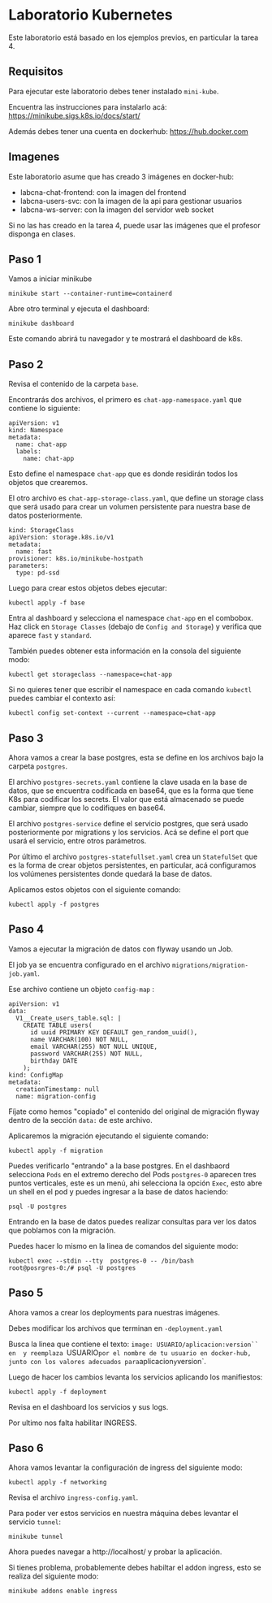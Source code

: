 # Laboratorio Kubernetes

Este laboratorio está basado en los ejemplos previos, en particular la tarea 4.


## Requisitos

Para ejecutar este laboratorio debes tener instalado `mini-kube`.

Encuentra las instrucciones para instalarlo acá: https://minikube.sigs.k8s.io/docs/start/

Además debes tener una cuenta en dockerhub: https://hub.docker.com

## Imagenes

Este laboratorio asume que has creado 3 imágenes en docker-hub:

- labcna-chat-frontend: con la imagen del frontend
- labcna-users-svc: con la imagen de la api para gestionar usuarios
- labcna-ws-server: con la imagen del servidor web socket

Si no las has creado en la tarea 4, puede usar las imágenes que el profesor disponga en clases.

## Paso 1

Vamos a iniciar minikube

```
minikube start --container-runtime=containerd
```

Abre otro terminal y ejecuta el dashboard:

```
minikube dashboard
```

Este comando abrirá tu navegador y te mostrará el dashboard de k8s.


## Paso 2

Revisa el contenido de la carpeta `base`.

Encontrarás dos archivos, el primero es `chat-app-namespace.yaml` que contiene lo siguiente:

```
apiVersion: v1
kind: Namespace
metadata:
  name: chat-app
  labels:
    name: chat-app
```

Esto define el namespace `chat-app` que es donde residirán todos los objetos que crearemos.

El otro archivo es `chat-app-storage-class.yaml`, que define un storage class que será usado para crear un volumen persistente para nuestra base de datos posteriormente.

```
kind: StorageClass
apiVersion: storage.k8s.io/v1
metadata:
  name: fast
provisioner: k8s.io/minikube-hostpath
parameters:
  type: pd-ssd
```

Luego para crear estos objetos debes ejecutar:

```
kubectl apply -f base
```

Entra al dashboard y selecciona el namespace `chat-app` en el combobox. Haz click en `Storage Classes` (debajo de `Config and Storage`) y verifica que aparece `fast` y `standard`.

También puedes obtener esta información en la consola del siguiente modo:

```
kubectl get storageclass --namespace=chat-app
```

Si no quieres tener que escribir el namespace en cada comando `kubectl` puedes cambiar el contexto así:

```
kubectl config set-context --current --namespace=chat-app
```


## Paso 3

Ahora vamos a crear la base postgres, esta se define en los archivos bajo la carpeta `postgres`.

El archivo `postgres-secrets.yaml` contiene la clave usada en la base de datos, que se encuentra codificada en base64, que es la forma que tiene K8s para codificar los secrets. El valor que está almacenado se puede cambiar, siempre que lo codifiques en base64.

El archivo `postgres-service` define el servicio postgres, que será usado posteriormente por migrations y los servicios. Acá se define el port que usará el servicio, entre otros parámetros.

Por último el archivo `postgres-statefullset.yaml` crea un `StatefulSet` que es la forma de crear objetos persistentes, en particular, acá configuramos los volúmenes persistentes donde quedará la base de datos.

Aplicamos estos objetos con el siguiente comando:

```
kubectl apply -f postgres
```

## Paso 4

Vamos a ejecutar la migración de datos con flyway usando un Job.

El job ya se encuentra configurado en el archivo `migrations/migration-job.yaml`.

Ese archivo contiene un objeto `config-map` :

```
apiVersion: v1
data:
  V1__Create_users_table.sql: |
    CREATE TABLE users(
      id uuid PRIMARY KEY DEFAULT gen_random_uuid(),
      name VARCHAR(100) NOT NULL,
      email VARCHAR(255) NOT NULL UNIQUE,
      password VARCHAR(255) NOT NULL,
      birthday DATE
    );
kind: ConfigMap
metadata:
  creationTimestamp: null
  name: migration-config
```

Fíjate como hemos "copiado" el contenido del original de migración flyway dentro de la sección `data:` de este archivo.

Aplicaremos la migración ejecutando el siguiente comando:

```
kubectl apply -f migration
```


Puedes verificarlo "entrando" a la base postgres. En el dashbaord selecciona `Pods` en el extremo derecho del Pods `postgres-0` aparecen tres puntos verticales, este es un menú, ahi selecciona la opción `Exec`, esto abre un shell en el pod y puedes ingresar a la base de datos haciendo:

```
psql -U postgres
```

Entrando en la base de datos puedes realizar consultas para ver los datos que poblamos con la migración.

Puedes hacer lo mismo en la linea de comandos del siguiente modo:

```
kubectl exec --stdin --tty  postgres-0 -- /bin/bash
root@posrgres-0:/# psql -U postgres
```


## Paso 5

Ahora vamos a crear los deployments para nuestras imágenes.

Debes modificar los archivos que terminan en `-deployment.yaml`

Busca la linea que contiene el texto: `image: USUARIO/aplicacion:version`` en  y reemplaza `USUARIO` por el nombre de tu usuario en docker-hub, junto con los valores adecuados para `aplicacion` y `version`.

Luego de hacer los cambios levanta los servicios aplicando los manifiestos:

    kubectl apply -f deployment

Revisa en el dashboard los servicios y sus logs.

Por ultimo nos falta habilitar INGRESS.


## Paso 6

Ahora vamos levantar la configuración de ingress del siguiente modo:

    kubectl apply -f networking

Revisa el archivo `ingress-config.yaml`.

Para poder ver estos servicios en nuestra máquina debes levantar el servicio `tunnel`:

    minikube tunnel

Ahora puedes navegar a http://localhost/ y probar la aplicación.

Si tienes problema, probablemente debes habiltar el addon ingress, esto se realiza del siguiente modo:

    minikube addons enable ingress
  


